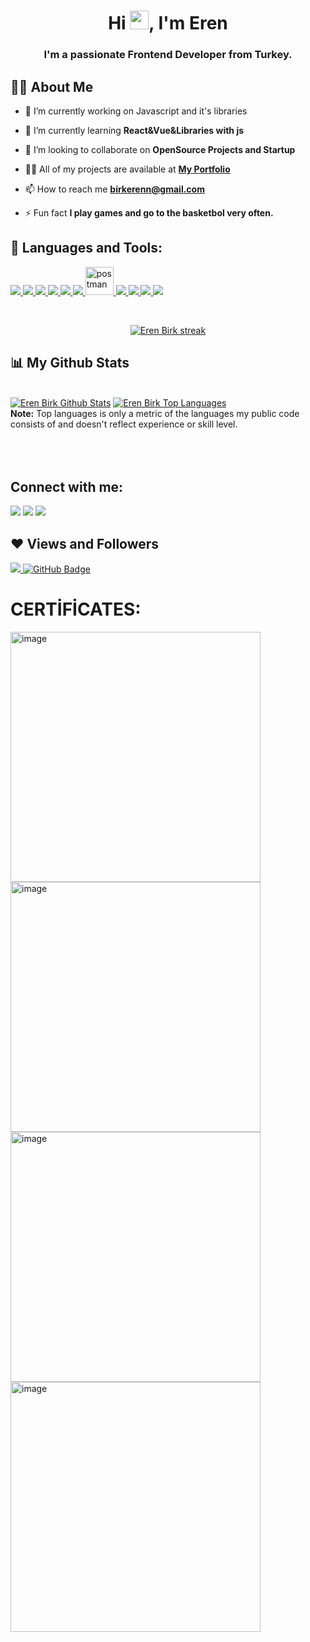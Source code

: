 
<h1 align="center">Hi <img src="https://raw.githubusercontent.com/MartinHeinz/MartinHeinz/master/wave.gif" width="30px">, I'm Eren</h1>

<h3 align="center">I'm a passionate Frontend Developer from Turkey.</h3>


## 🙋‍♂️ About Me

- 🔭 I’m currently working on Javascript and it's libraries


- 🌱 I’m currently learning **React&Vue&Libraries with js**

- 👯 I’m looking to collaborate on **OpenSource Projects and Startup**

- 👨‍💻 All of my projects are available at **[My Portfolio](https://github.com/Erenn19)**

- 📫 How to reach me **birkerenn@gmail.com**

- ⚡ Fun fact **I play games and go to the basketbol very often.**

## 🚀 Languages and Tools:

<p align="left"> 
    <!-- <a href="https://www.java.com" target="_blank"> <img src="https://img.icons8.com/color/48/000000/java-coffee-cup-logo.png"/> </a>  -->
    <a href="https://reactjs.org/" target="_blank"> <img src="https://img.icons8.com/color/48/000000/react-native.png"/> </a>
    <!-- <a href="https://spring.io/projects/spring-boot" target="_blank"> <img src="https://img.icons8.com/color/48/000000/spring-logo.png"/> </a>  -->
    <a href="https://developer.mozilla.org/en-US/docs/Web/JavaScript" target="_blank"> <img src="https://img.icons8.com/color/48/000000/javascript.png"/> </a> 
    <a href="https://www.w3.org/html/" target="_blank"> <img src="https://img.icons8.com/color/48/000000/html-5.png"/> </a> 
    <a href="https://www.w3schools.com/css/" target="_blank"> <img src="https://img.icons8.com/color/48/000000/css3.png"/> </a> 
    <a href="https://getbootstrap.com" target="_blank"> <img src="https://img.icons8.com/color/48/000000/bootstrap.png"/> </a> 
    <!-- <a href="https://www.python.org" target="_blank"> <img src="https://img.icons8.com/color/48/000000/python.png"/> </a>  -->
    <!-- <a style="padding-right:8px;" href="https://nodejs.org" target="_blank"> <img src="https://img.icons8.com/color/48/000000/nodejs.png"/> </a>  -->
    <!-- <a style="padding-right:8px;" href="https://www.mysql.com/" target="_blank"> <img src="https://img.icons8.com/fluent/50/000000/mysql-logo.png"/> </a>
    <a href="https://www.mongodb.com/" target="_blank"> <img src="https://raw.githubusercontent.com/devicons/devicon/master/icons/mongodb/mongodb-original-wordmark.svg" alt="mongodb" width="48" height="48"/> </a>  -->
     <a href="https://angularjs.org/" target="_blank"> <img src="https://img.icons8.com/color/48/000000/angularjs.png"/> 
    <a href="https://postman.com" target="_blank"> <img src="https://www.vectorlogo.zone/logos/getpostman/getpostman-icon.svg" alt="postman" width="45" height="45"/> </a>   
    <a href="https://git-scm.com/" target="_blank"> <img src="https://img.icons8.com/color/48/000000/git.png"/> </a> 
    <a href="https://wordpress.com/tr/" target="_blank"><img src="https://img.icons8.com/ios/50/000000/wordpress--v1.png"/>
    <a href="https://redux.js.org" target="_blank"> <img src="https://img.icons8.com/color/48/000000/redux.png"/> </a>
    <a href="https://vuejs.org/" target="_blank"><img src="https://img.icons8.com/color/48/000000/vue-js.png"/>
</p>

  <!-- [![React Badge](https://img.shields.io/badge/-React-61DBFB?style=for-the-badge&labelColor=black&logo=react&logoColor=61DBFB)](#)  [![Javascript Badge](https://img.shields.io/badge/-Javascript-F0DB4F?style=for-the-badge&labelColor=black&logo=javascript&logoColor=F0DB4F)](#) [![Typescript Badge](https://img.shields.io/badge/-Typescript-007acc?style=for-the-badge&labelColor=black&logo=typescript&logoColor=007acc)]
  (#) [![Nodejs Badge](https://img.shields.io/badge/-Nodejs-3C873A?style=for-the-badge&labelColor=black&logo=node.js&logoColor=3C873A)] 
  
  (#) [![GraphQL Badge](https://img.shields.io/badge/-GraphQl-e535ab?style=for-the-badge&labelColor=black&logo=node.js&logoColor=e535ab)](#)   -->
<br/>

<p align="center">
    <a href="https://github.com/Erenn19/github-readme-streak-stats">
        <img title="🔥 Get streak stats for your profile at git.io/streak-stats" alt="Eren Birk streak" src="https://github-readme-streak-stats.herokuapp.com/?user=Erenn19&theme=black-ice&hide_border=true&stroke=0000&background=060A0CD0"/>
    </a>
</p>

## 📊 My Github Stats

  <br/>
    <a href="https://github.com/Erenn19/github-readme-stats"><img alt="Eren Birk Github Stats" src="https://github-readme-stats.vercel.app/api?username=Erenn19&show_icons=true&count_private=true&theme=react&hide_border=true&bg_color=0D1117" /></a>
  <a href="https://github.com/Erenn19/github-readme-stats"><img alt="Eren Birk Top Languages" src="https://github-readme-stats.vercel.app/api/top-langs/?username=Erenn19&langs_count=8&count_private=true&layout=compact&theme=react&hide_border=true&bg_color=0D1117" /></a>
  <br/>
  <b>Note:</b> Top languages is only a metric of the languages my public code consists of and doesn't reflect experience or skill level.
<br/>
<br/>


<br/>
<br/>

## Connect with me:
<p align="left">

<a href = "https://www.linkedin.com/in/eren-birk/"><img src="https://img.icons8.com/fluent/48/000000/linkedin.png"/></a>
<a href = "https://twitter.com/ErenBirk"><img src="https://img.icons8.com/fluent/48/000000/twitter.png"/></a>
<a href = "https://www.instagram.com/birkerenn/"><img src="https://img.icons8.com/fluent/48/000000/instagram-new.png"/></a>
</p>

## ❤ Views and Followers
<a href="https://github.com/Meghna-DAS/github-profile-views-counter">
    <img src="https://komarev.com/ghpvc/?username=Erenn19">
</a>
<a href="https://github.com/Erenn19?tab=followers"><img src="https://img.shields.io/github/followers/Erenn19?label=Followers&style=social" alt="GitHub Badge"></a>
<h1>CERTİFİCATES:</h1>

<img width="400" alt="image" src="https://user-images.githubusercontent.com/79603569/180178272-386827c1-bfca-4542-baeb-61cdffb47913.png">
<img width="400" alt="image" src="https://user-images.githubusercontent.com/79603569/180178900-ff1973c9-9956-470b-acfd-a2bd33cb4bd8.png">
<img width="400" alt="image" src="https://user-images.githubusercontent.com/79603569/180179218-fa51e19f-a6cb-4211-a029-5891a5367058.png">
<img width="400" alt="image" src="https://user-images.githubusercontent.com/79603569/180179551-0cbafc00-4c3d-4027-89d3-24ccdb70a2d8.png">












